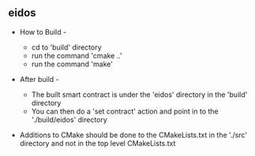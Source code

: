 eidos
-----------

 - How to Build -
   - cd to 'build' directory
   - run the command 'cmake ..'
   - run the command 'make'

 - After build -
   - The built smart contract is under the 'eidos' directory in the 'build' directory
   - You can then do a 'set contract' action and point in to the './build/eidos' directory

 - Additions to CMake should be done to the CMakeLists.txt in the './src' directory and not in the top level CMakeLists.txt


